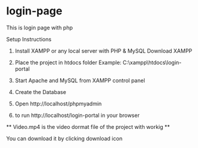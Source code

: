 # login-page
This is login page with php 


Setup Instructions
1. Install XAMPP or any local server with PHP & MySQL
   Download XAMPP

2. Place the project in htdocs folder
   Example: C:\xampp\htdocs\login-portal

3. Start Apache and MySQL from XAMPP control panel

4. Create the Database

5. Open http://localhost/phpmyadmin

6. to run http://localhost/login-portal in your browser


  ** Video.mp4 is the video dormat file of the project with workig **

  You can download it by clicking download icon
